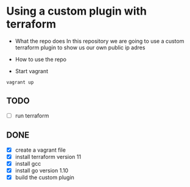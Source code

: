 # Using a custom plugin with terraform

- What the repo does
In this repository we are going to use a custom terraform plugin to show us our own public ip adres
- How to use the repo

- Start vagrant
```
vagrant up
```


## TODO
- [ ] run terraform

## DONE
- [x] create a vagrant file 
- [x] install terraform version 11
- [x] install gcc
- [x] install go version 1.10
- [x] build the custom plugin
